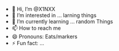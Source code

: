 - 👋 Hi, I’m @X1NXX
- 👀 I’m interested in ... larning things 
- 🌱 I’m currently learning ... random Things
- 📫 How to reach me 
- 😄 Pronouns: Eats/markers
- ⚡ Fun fact: ...

<!---
X1NXX/X1NXX is a ✨ special ✨ repository because its `README.md` (this file) appears on your GitHub profile.
You can click the Preview link to take a look at your changes.
--->
